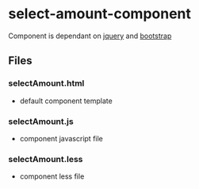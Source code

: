 # select-amount-component

Component is dependant on [jquery](https://jquery.com/) and [bootstrap](https://getbootstrap.com/)


## Files

### selectAmount.html 
- default component template

### selectAmount.js 
- component javascript file

### selectAmount.less 
- component less file

